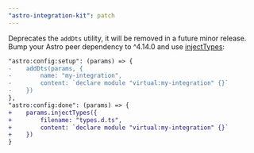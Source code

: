 ```yaml
---
"astro-integration-kit": patch
---
```


Deprecates the `addDts` utility, it will be removed in a future minor release. Bump your Astro peer dependency to ^4.14.0 and use [injectTypes](https://docs.astro.build/en/reference/integrations-reference/#injecttypes-options):

```diff
"astro:config:setup": (params) => {
-    addDts(params, {
-        name: "my-integration",
-        content: `declare module "virtual:my-integration" {}`
-    })
},
"astro:config:done": (params) => {
+    params.injectTypes({
+        filename: "types.d.ts",
+        content: `declare module "virtual:my-integration" {}`
+    })
}
```
